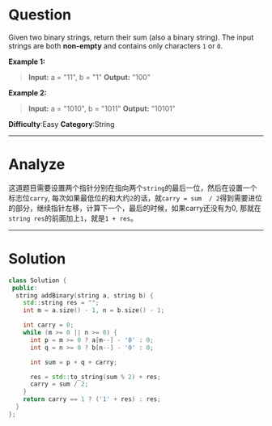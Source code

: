 
# Question

Given two binary strings, return their sum (also a binary string).
The input strings are both  **non-empty**  and contains only characters  `1`  or `0`.

**Example 1:**
> **Input:** a = "11", b = "1"
> **Output:** "100"

**Example 2:**
> **Input:** a = "1010", b = "1011"
> **Output:** "10101"

**Difficulty**:Easy
**Category**:String
******

# Analyze

这道题目需要设置两个指针分别在指向两个`string`的最后一位，然后在设置一个标志位`carry`, 每次如果最低位的和大约`2`的话，就`carry = sum  / 2`得到需要进位的部分，继续指针左移，计算下一个，最后的时候，如果carry还没有为0, 那就在`string res`的前面加上`1`，就是`1 + res`。

******

# Solution

```cpp
class Solution {
 public:
  string addBinary(string a, string b) {
    std::string res = "";
    int m = a.size() - 1, n = b.size() - 1;

    int carry = 0;
    while (m >= 0 || n >= 0) {
      int p = m >= 0 ? a[m--] - '0' : 0;
      int q = n >= 0 ? b[n--] - '0' : 0;

      int sum = p + q + carry;

      res = std::to_string(sum % 2) + res;
      carry = sum / 2;
    }
    return carry == 1 ? ('1' + res) : res;
  }
};
```